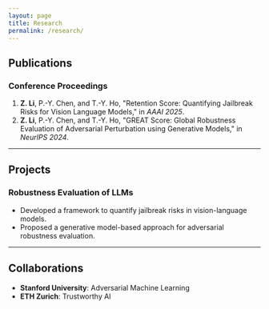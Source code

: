 ```yaml
---
layout: page
title: Research
permalink: /research/
---
```


## Publications
### Conference Proceedings
1. **Z. Li**, P.-Y. Chen, and T.-Y. Ho, "Retention Score: Quantifying Jailbreak Risks for Vision Language Models," in *AAAI 2025*.  
2. **Z. Li**, P.-Y. Chen, and T.-Y. Ho, "GREAT Score: Global Robustness Evaluation of Adversarial Perturbation using Generative Models," in *NeurIPS 2024*.  

---

## Projects
### Robustness Evaluation of LLMs
- Developed a framework to quantify jailbreak risks in vision-language models.  
- Proposed a generative model-based approach for adversarial robustness evaluation.  

---

## Collaborations
- **Stanford University**: Adversarial Machine Learning  
- **ETH Zurich**: Trustworthy AI  
